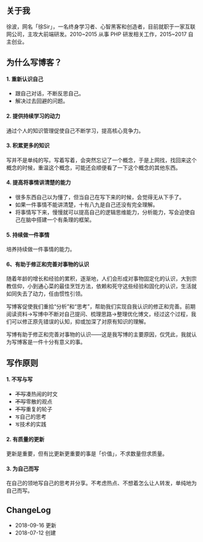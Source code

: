 ## 关于我
徐波，网名「徐Sir」，一名终身学习者、心智黑客和创造者，目前就职于一家互联网公司，主攻大前端研发。2010~2015 从事 PHP 研发相关工作，2015~2017 自主创业。

## 为什么写博客？

#### 1. 重新认识自己

* 跟自己对话，不断反思自己。
* 解决过去回避的问题。

#### 2. 提供持续学习的动力
通过个人的知识管理促使自己不断学习，提高核心竞争力。

#### 3. 积累更多的知识
写并不是单纯的写。写着写着，会突然忘记了一个概念，于是上网找，找回来这个概念的时候，重温这个概念，可能还会顺便看了一下这个概念的其他东西。

#### 4. 提高将事情讲清楚的能力

* 很多东西自己以为懂了，但当自己在写下来的时候，会觉得无从下手了。
* 如果一件事情不能讲清楚，十有八九是自己还没有完全理解。
* 将事情写下来，慢慢就可以提高自己的逻辑思维能力，分析能力，写会迫使自己在脑中搭建一个有条理的框架。

#### 5. 持续做一件事情
培养持续做一件事情的能力。

#### 6、有助于修正和完善对事物的认识

随着年龄的增长和经验的累积，逐渐地，人们会形成对事物固定化的认识，大到宗教信仰，小到通心菜的最佳烹饪方法，依赖和死守这些经验和固化的认识，生活就如同失去了动力，任由惯性引领。

写博客促使我们重拾“分析”和“思考”，帮助我们实现自我认识的修正和完善。前期阅读资料->写博中不断对自己提问、梳理思路->整理优化博文，经过这个过程，我们可以修正原先错误的认知，抑或加深了对原有知识的理解。

写博有助于修正和完善对事物的认识——这是我写博的主要原因，仅凭此，我就认为写博客是一件十分有意义的事。

## 写作原则

#### 1. 不写与写
* ~~不写~~凑热闹的时文
* ~~不写~~零散的观点
* ~~不写~~重复的轮子
* `写`自己的思考
* `写`技术的实践

#### 2. 有质量的更新
更新是重要，但有比更新更重要的事是「价值」，不求数量但求质量。

#### 3. 为自己而写
在自己的领地写自己的思考并分享。不考虑热点、不想着怎么让人转发，单纯地为自己而写。


## ChangeLog

* 2018-09-16 更新
* 2018-07-12 创建


